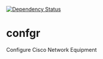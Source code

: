 [![Dependency Status](https://gemnasium.com/badges/github.com/WilliamMarti/confgr.svg)](https://gemnasium.com/github.com/WilliamMarti/confgr)


# confgr
Configure Cisco Network Equipment
